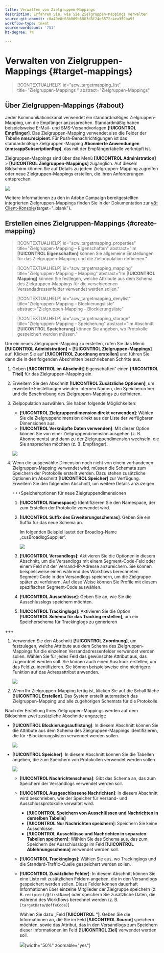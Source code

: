 ```yaml
---
title: Verwalten von Zielgruppen-Mappings
description: Erfahren Sie, wie Sie Zielgruppen-Mappings verwalten
source-git-commit: c0a40e8c68b009b6803d8f24e6572c4ea359ba9f
workflow-type: tm+mt
source-wordcount: '751'
ht-degree: 7%

---
```


# Verwalten von Zielgruppen-Mappings {#target-mappings}

>[!CONTEXTUALHELP]
>id="acw_targetmapping_list"
>title="Zielgruppen-Mappings "
>abstract="Zielgruppen-Mappings"

## Über Zielgruppen-Mappings {#about}

Jeder Kommunikationskanal verwendet ein standardmäßiges Zielgruppen-Mapping, um die Empfänger anzusprechen. Standardmäßig haben beispielsweise E-Mail- und SMS-Versandvorlagen **[!UICONTROL Empfänger]**. Das Zielgruppen-Mapping verwendet also die Felder der Tabelle **nms:recipient**. Für Push-Benachrichtigungen ist das standardmäßige Zielgruppen-Mapping **Abonnierte Anwendungen (nms:appSubscriptionRcp)**, das mit der Empfängertabelle verknüpft ist.

Zielgruppen-Mappings sind über das Menü **[!UICONTROL Administration]** > **[!UICONTROL Zielgruppen-Mappings]** zugänglich. Auf diesem Bildschirm können Sie auf Details zu jedem Zielgruppen-Mapping zugreifen oder neue Zielgruppen-Mappings erstellen, die Ihren Anforderungen entsprechen.

![](assets/target-mappings-list.png)

Weitere Informationen zu den in Adobe Campaign bereitgestellten integrierten Zielgruppen-Mappings finden Sie in der Dokumentation zur [ v8-Client-Konsole](https://experienceleague.adobe.com/docs/campaign/campaign-v8/audience/add-profiles/target-mappings.html?lang=de){target="_blank"}.

## Erstellen eines Zielgruppen-Mappings {#create-mapping}

>[!CONTEXTUALHELP]
>id="acw_targetmapping_properties"
>title="Zielgruppen-Mapping – Eigenschaften"
>abstract="Im **[!UICONTROL Eigenschaften]** können Sie allgemeine Einstellungen für das Zielgruppen-Mapping und die Zielpopulation definieren."

>[!CONTEXTUALHELP]
>id="acw_targetmapping_mapping"
>title="Zielgruppen-Mapping – Mapping"
>abstract="Im **[!UICONTROL Mapping]** können Sie festlegen, welche Attribute aus dem Schema des Zielgruppen-Mappings für die verschiedenen Versandadressenfelder verwendet werden sollen."

>[!CONTEXTUALHELP]
>id="acw_targetmapping_denylist"
>title="Zielgruppen-Mapping – Blockierungsliste"
>abstract="Zielgruppen-Mapping – Blockierungsliste"

>[!CONTEXTUALHELP]
>id="acw_targetmapping_storage"
>title="Zielgruppen-Mapping – Speicherung"
>abstract="Im Abschnitt **[!UICONTROL Speicherung]** können Sie angeben, wo Protokolle gespeichert werden müssen."

Um ein neues Zielgruppen-Mapping zu erstellen, rufen Sie das Menü **[!UICONTROL Administration]** > **[!UICONTROL Zielgruppen-Mappings]** auf. Klicken Sie auf **[!UICONTROL Zuordnung erstellen]** und führen Sie dann die in den folgenden Abschnitten beschriebenen Schritte aus.

1. Geben **[!UICONTROL im Abschnitt]** Eigenschaften“ einen **[!UICONTROL Titel]** für das Zielgruppen-Mapping ein.

1. Erweitern Sie den Abschnitt **[!UICONTROL Zusätzliche Optionen]**, um erweiterte Einstellungen wie den internen Namen, den Speicherordner und die Beschreibung des Zielgruppen-Mappings zu definieren.

1. Zielpopulation auswählen. Sie haben folgende Möglichkeiten:

   * **[!UICONTROL Zielgruppendimension direkt verwenden]**: Wählen Sie die Zielgruppendimension direkt aus der Liste der verfügbaren Dimensionen aus.
   * **[!UICONTROL Verknüpfte Daten verwenden]**: Mit dieser Option können Sie von einer Zielgruppendimension ausgehen (z. B. Abonnements) und dann zu der Zielgruppendimension wechseln, die Sie ansprechen möchten (z. B. Empfänger).

   ![](assets/target-mappings-properties.png)

1. Wenn die ausgewählte Dimension noch nicht von einem vorhandenen Zielgruppen-Mapping verwendet wird, müssen die Schemata zum Speichern der Protokolle erstellt werden. Dazu stehen zusätzliche Optionen im Abschnitt **[!UICONTROL Speicher]** zur Verfügung. Erweitern Sie den folgenden Abschnitt, um weitere Details anzuzeigen.

   +++Speicheroptionen für neue Zielgruppendimensionen

   1. **[!UICONTROL Namespace]**: Identifizieren Sie den Namespace, der zum Erstellen der Protokolle verwendet wird.
   1. **[!UICONTROL Suffix des Erweiterungsschemas]**: Geben Sie ein Suffix für das neue Schema an.

      Im folgenden Beispiel lautet der Broadlog-Name „cusBroadlogSupplier“.

      ![](assets/target-mappings-new.png)

   1. **[!UICONTROL Versandlogs]**: Aktivieren Sie die Optionen in diesem Abschnitt, um die Versandlogs mit einem Segment-Code-Feld oder einem Feld mit der Versand-IP-Adresse anzureichern. Sie können beispielsweise einen während des Workflows berechneten Segment-Code in den Versandlogs speichern, um die Zielgruppe später zu verfeinern. Auf diese Weise können Sie Profile mit diesem spezifischen Segment-Code auswählen.

   1. **[!UICONTROL Ausschlüsse]**: Geben Sie an, wie Sie die Ausschlusslogs speichern möchten.

   1. **[!UICONTROL Trackinglogs]**: Aktivieren Sie die Option **[!UICONTROL Schema für das Tracking erstellen]**, um ein Speicherschema für Trackinglogs zu generieren

+++

1. Verwenden Sie den Abschnitt **[!UICONTROL Zuordnung]**, um festzulegen, welche Attribute aus dem Schema des Zielgruppen-Mappings für die einzelnen Versandadressenfelder verwendet werden sollen. Wählen Sie für jedes Feld das gewünschte Attribut aus, das zugeordnet werden soll. Sie können auch einen Ausdruck erstellen, um das Feld zu identifizieren. Sie können beispielsweise eine niedrigere Funktion auf das Adressattribut anwenden.

   ![](assets/target-mappings-mapping.png)

1. Wenn Ihr Zielgruppen-Mapping fertig ist, klicken Sie auf die Schaltfläche **[!UICONTROL Erstellen]**. Das System erstellt automatisch das Zielgruppen-Mapping und alle zugehörigen Schemata für die Protokolle.

Nach der Erstellung Ihres Zielgruppen-Mappings werden auf dem Bildschirm zwei zusätzliche Abschnitte angezeigt:

* **[!UICONTROL Blockierungsauflistung]**: In diesem Abschnitt können Sie die Attribute aus dem Schema des Zielgruppen-Mappings identifizieren, die für -Blockierungslisten verwendet werden sollen.

  ![](assets/target-mappings-denylisting.png)

* **[!UICONTROL Speicher]**: In diesem Abschnitt können Sie die Tabellen angeben, die zum Speichern von Protokollen verwendet werden sollen.

  ![](assets/target-mappings-storage.png)

   * **[!UICONTROL Nachrichtenschema]**: Gibt das Schema an, das zum Speichern der Versandlogs verwendet werden soll.
   * **[!UICONTROL Ausgeschlossene Nachrichten]**: In diesem Abschnitt wird beschrieben, wie der Speicher für Versand- und Ausschlussprotokolle verwaltet wird.

      * **[!UICONTROL Speichern von Ausschlüssen und Nachrichten in derselben Tabelle]**
      * **[!UICONTROL Nur Nachrichten speichern]**: Speichern Sie keine Ausschlüsse.
      * **[!UICONTROL Ausschlüsse und Nachrichten in separaten Tabellen speichern]**: Wählen Sie das Schema aus, das zum Speichern der Ausschlusslogs im Feld **[!UICONTROL Ablehnungsschema]** verwendet werden soll.

   * **[!UICONTROL Trackinglogs]**: Wählen Sie aus, wo Trackinglogs und die Standard-Traffic-Quelle gespeichert werden sollen.
   * **[!UICONTROL Zusätzliche Felder]**: In diesem Abschnitt können Sie eine Liste mit zusätzlichen Feldern angeben, die in den Versandlogs gespeichert werden sollen. Diese Felder können dauerhaft Informationen über einzelne Mitglieder der Zielgruppe speichern (z. B. `recipient/@firstName`) oder speichern Sie zusätzliche Daten, die während des Workflows berechnet werden (z. B. `[targetData/@offeCode]`)

     Wählen Sie dazu „Feld **[!UICONTROL &quot;]**. Geben Sie die Informationen an, die Sie im Feld **[!UICONTROL Source]** speichern möchten, sowie das Attribut, das in den Versandlogs zum Speichern dieser Informationen im Feld **[!UICONTROL Ziel]** verwendet werden soll.

     ![](assets/target-mappings-additional.png){width="50%" zoomable="yes"}
